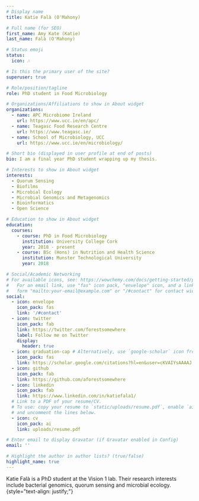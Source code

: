 ```yaml
---
# Display name
title: Katie Falà (O'Mahony)

# Full name (for SEO)
first_name: Amy Kate (Katie)
last_name: Falà (O'Mahony)

# Status emoji
status: 
  icon: 🎶

# Is this the primary user of the site?
superuser: true

# Role/position/tagline
role: PhD student in Food Microbiology

# Organizations/Affiliations to show in About widget
organizations:
  - name: APC Microbiome Ireland
    url: https://www.ucc.ie/en/apc/
  - name: Teagasc Food Research Centre
    url: https://www.teagasc.ie/
  - name: School of Microbiology, UCC
    url: https://www.ucc.ie/en/microbiology/

# Short bio (displayed in user profile at end of posts)
bio: I am a final year PhD student wrapping up my thesis.

# Interests to show in About widget
interests:
  - Quorum Sensing
  - Biofilms
  - Microbial Ecology
  - Microbial Genomics and Metagenomics
  - Bioinformatics
  - Open Science

# Education to show in About widget
education:
  courses:
    - course: PhD in Food Microbiology
      institution: University College Cork
      year: 2018 - present
    - course: BSc (Hons) in Nutrition and Health Science 
      institution: Munster Technological University
      year: 2018

# Social/Academic Networking
# For available icons, see: https://wowchemy.com/docs/getting-started/page-builder/#icons
#   For an email link, use "fas" icon pack, "envelope" icon, and a link in the
#   form "mailto:your-email@example.com" or "/#contact" for contact widget.
social:
  - icon: envelope
    icon_pack: fas
    link: '/#contact'
  - icon: twitter
    icon_pack: fab
    link: https://twitter.com/forestsomewhere
    label: Follow me on Twitter
    display:
      header: true
  - icon: graduation-cap # Alternatively, use `google-scholar` icon from `ai` icon pack
    icon_pack: fas
    link: https://scholar.google.com/citations?hl=en&user=cKVAIYsAAAAJ
  - icon: github
    icon_pack: fab
    link: https://github.com/aforestsomewhere
  - icon: linkedin
    icon_pack: fab
    link: https://www.linkedin.com/in/katiefala1/
  # Link to a PDF of your resume/CV.
  # To use: copy your resume to `static/uploads/resume.pdf`, enable `ai` icons in `params.yaml`,
  # and uncomment the lines below.
  - icon: cv
    icon_pack: ai
    link: uploads/resume.pdf

# Enter email to display Gravatar (if Gravatar enabled in Config)
email: ''

# Highlight the author in author lists? (true/false)
highlight_name: true
---
```


Katie Falà is a PhD student at the Vision 1 lab. Their research interests include bacterial genomics, quorum sensing and microbial ecology.
{style="text-align: justify;"}
